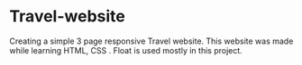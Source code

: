 # Travel-website
Creating a simple 3 page responsive Travel website. This website was made while learning HTML, CSS . Float is used mostly in this project.
